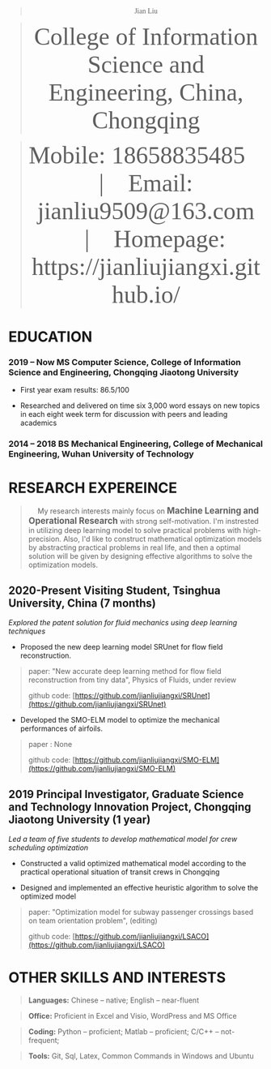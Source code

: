 >   <div align='center' ><font face='Times New Roman'>Jian Liu</font></div>

>   <div align='center' ><font face='Times New Roman' size=8>College of Information Science and Engineering, China, Chongqing</font></div>
 
>   <div align='center' ><font face='Times New Roman' size=8 >Mobile: 18658835485 &ensp; | &ensp; Email: jianliu9509@163.com &ensp; | &ensp; Homepage: https://jianliujiangxi.github.io/</font></div>

# EDUCATION

###  2019 – Now **MS Computer Science, College of Information Science and Engineering, Chongqing Jiaotong University**

-   First year exam results: 86.5/100

-   Researched and delivered on time six 3,000 word essays on new topics in each
    eight week term for discussion with peers and leading academics

###  2014 – 2018 **BS Mechanical Engineering, College of Mechanical Engineering, Wuhan University of Technology**

# RESEARCH EXPEREINCE

> &ensp;&ensp; My research interests mainly focus on **<big> Machine Learning and Operational Research </big>** with strong self-motivation. I'm instrested in utilizing deep learning model to solve practical problems with high-precision. Also, I'd like to construct mathematical optimization models by abstracting practical problems in real life, and then a optimal solution will be given by designing effective algorithms to solve the optimization models.
## 2020-Present Visiting Student, Tsinghua University, China (7 months)

*Explored the patent solution for fluid mechanics using deep learning techniques*

-   Proposed the new deep learning model SRUnet for flow field reconstruction.
>  paper: "New accurate deep learning method for flow field reconstruction from tiny data", Physics of Fluids, under review
> 
>  github code: [https://github.com/jianliujiangxi/SRUnet](https://github.com/jianliujiangxi/SRUnet)

-   Developed the SMO-ELM model to optimize the mechanical performances of airfoils.
>  paper : None 
>  
>  github code: [https://github.com/jianliujiangxi/SMO-ELM](https://github.com/jianliujiangxi/SMO-ELM)

## 2019 Principal Investigator, Graduate Science and Technology Innovation Project, Chongqing Jiaotong University (1 year)

*Led a team of five students to develop mathematical model for crew scheduling
optimization*

-   Constructed a valid optimized mathematical model according to the practical
    operational situation of transit crews in Chongqing

-   Designed and implemented an effective heuristic algorithm to solve the
    optimized model
>  paper: "Optimization model for subway passenger crossings based on team orientation problem", (editing)
>  
>  github code: [https://github.com/jianliujiangxi/LSACO](https://github.com/jianliujiangxi/LSACO)

# OTHER SKILLS AND INTERESTS

>   **Languages:** Chinese – native; English – near-fluent

>   **Office:** Proficient in Excel and Visio, WordPress and MS Office

>   **Coding:** Python – proficient; Matlab – proficient; C/C++ – not-frequent;

>   **Tools:** Git, Sql, Latex, Common Commands in Windows and Ubuntu
